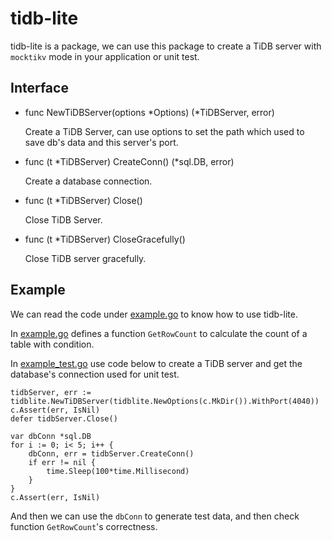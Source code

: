 # tidb-lite

tidb-lite is a package, we can use this package to create a TiDB server with `mocktikv` mode in your application or unit test.

## Interface

- func NewTiDBServer(options *Options) (*TiDBServer, error)
  
  Create a TiDB Server, can use options to set the path which used to save db's data and this server's port.

- func (t *TiDBServer) CreateConn() (*sql.DB, error)
  
  Create a database connection.

- func (t *TiDBServer) Close()
  
  Close TiDB Server.

- func (t *TiDBServer) CloseGracefully()
  
  Close TiDB server gracefully.

## Example

We can read the code under [example.go](./example/example.go) to know how to use tidb-lite.

In [example.go](./example/example.go) defines a function `GetRowCount` to calculate the count of a table with condition.

In [example_test.go](./example/example_test.go) use code below to create a TiDB server and get the database's connection used for unit test.

```
tidbServer, err := tidblite.NewTiDBServer(tidblite.NewOptions(c.MkDir()).WithPort(4040))
c.Assert(err, IsNil)
defer tidbServer.Close()

var dbConn *sql.DB
for i := 0; i< 5; i++ {
	dbConn, err = tidbServer.CreateConn()
	if err != nil {
		time.Sleep(100*time.Millisecond)
	}
}
c.Assert(err, IsNil)
```

And then we can use the `dbConn` to generate test data, and then check function `GetRowCount`'s correctness.
